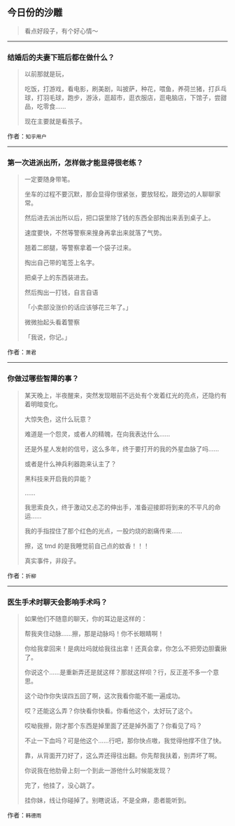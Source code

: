 ## 今日份的沙雕

> 看点好段子，有个好心情～


 
---

### 结婚后的夫妻下班后都在做什么？

> 以前那就是玩，
> 
> 吃饭，打游戏，看电影，刷美剧，叫披萨，种花，喂鱼，养荷兰猪，打乒乓球，打羽毛球，跑步，游泳，逛超市，逛衣服店，逛电脑店，下馆子，尝甜品，吃零食……
> 
> 现在主要就是看孩子。


作者：`知乎用户`

---

### 第一次进派出所，怎样做才能显得很老练？

> 一定要随身带笔。
> 
> 坐车的过程不要沉默，那会显得你很紧张，要放轻松，跟旁边的人聊聊家常。
> 
> 然后进去派出所以后，把口袋里除了钱的东西全部掏出来丢到桌子上。
> 
> 速度要快，不然等警察来搜身再拿出来就落了气势。
> 
> 翘着二郎腿，等警察拿着一个袋子过来。
> 
> 掏出自己带的笔签上名字。
> 
> 把桌子上的东西装进去。
> 
> 然后掏出一打钱，自言自语
> 
> 「小卖部没涨价的话应该够花三年了。」
> 
> 微微抬起头看着警察
> 
> 「我说，你记。」


作者：`萧君`

---

### 你做过哪些智障的事？

> 某天晚上，半夜醒来，突然发现眼前不远处有个发着红光的亮点，还隐约有着明暗变化。
> 
> 大惊失色，这什么玩意？
> 
> 难道是一个怨灵，或者人的精魄，在向我表达什么……
> 
> 还是外星人发射的信号，这么多年，终于要打开的我的外星血脉了吗……
> 
> 或者是什么神兵利器跑来认主了？
> 
> 黑科技来开启我的异能？
> 
> ......
> 
> 我思索良久，终于激动又忐忑的伸出手，准备迎接即将到来的不平凡的命运……
> 
> 我的手指捏住了那个红色的光点，一股灼烧的剧痛传来......
> 
> 擦，这 tmd 的是我睡觉前自己点的蚊香！！！
> 
> 真实事件，非段子。


作者：`折柳`

---

### 医生手术时聊天会影响手术吗？

> 如果他们不随意的聊天，你的耳边是这样的：
> 
> 帮我夹住动脉……擦，那是动脉吗！你不长眼睛啊！
> 
> 你给我拿回来！是病灶吗就给我往出拿！还真会拿，你怎么不把旁边胆囊揪了。
> 
> 你说这个……是重新弄还是就这样？那就这样呗？行，反正差不多一个意思。
> 
> 这个动作你失误四五回了啊，这次我看你能不能一遍成功。
> 
> 哎？还能这么弄？你快看你快看。你看他这个，太好玩了这个。
> 
> 哎呦我擦，刚才那个东西是掉里面了还是掉外面了？你看见了吗？
> 
> 不止一下血吗？可是他这个……行吧，那你快点嗷，我觉得他撑不住了快。
> 
> 靠，从背面开刀好了，这么弄还得往出翻。你先帮我扶着，别弄坏了啊。
> 
> 你说我在他肋骨上刻一个到此一游他什么时候能发现？
> 
> 完了，他挂了，没心跳了。
> 
> 挂你妹，线让你碰掉了。别瞎说话，不是全麻，患者能听到。


作者：`韩德雨`